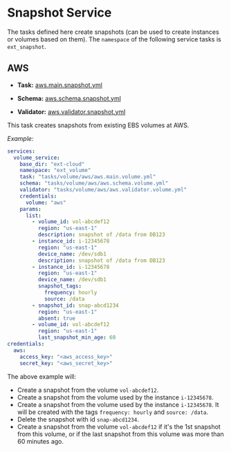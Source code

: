 # Snapshot Service

The tasks defined here create snapshots (can be used to create instances or volumes based on them). The `namespace` of the following service tasks is `ext_snapshot`.

## AWS

- **Task:** [aws.main.snapshot.yml](aws/aws.main.snapshot.yml)

- **Schema:** [aws.schema.snapshot.yml](aws/aws.schema.snapshot.yml)

- **Validator:** [aws.validator.snapshot.yml](aws/aws.validator.snapshot.yml)

This task creates snapshots from existing EBS volumes at AWS.

_Example:_

```yaml
services:
  volume_service:
    base_dir: "ext-cloud"
    namespace: "ext_volume"
    task: "tasks/volume/aws/aws.main.volume.yml"
    schema: "tasks/volume/aws/aws.schema.volume.yml"
    validator: "tasks/volume/aws/aws.validator.volume.yml"
    credentials:
      volume: "aws"
    params:
      list:
        - volume_id: vol-abcdef12
          region: "us-east-1"
          description: snapshot of /data from DB123
        - instance_id: i-12345678
          region: "us-east-1"
          device_name: /dev/sdb1
          description: snapshot of /data from DB123
        - instance_id: i-12345678
          region: "us-east-1"
          device_name: /dev/sdb1
          snapshot_tags:
            frequency: hourly
            source: /data
        - snapshot_id: snap-abcd1234
          region: "us-east-1"
          absent: true
        - volume_id: vol-abcdef12
          region: "us-east-1"
          last_snapshot_min_age: 60
credentials:
  aws:
    access_key: "<aws_access_key>"
    secret_key: "<aws_secret_key>"
```

The above example will:

- Create a snapshot from the volume `vol-abcdef12`.
- Create a snapshot from the volume used by the instance `i-12345678`.
- Create a snapshot from the volume used by the instance `i-12345678`. It will be created with the tags `frequency: hourly` and `source: /data`.
- Delete the snapshot with id `snap-abcd1234`.
- Create a snapshot from the volume `vol-abcdef12` if it's the 1st snapshot from this volume, or if the last snapshot from this volume was more than 60 minutes ago.
